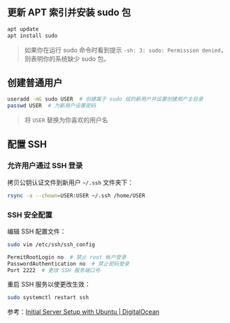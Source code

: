 ## 更新 APT 索引并安装 sudo 包

```sh
apt update
apt install sudo
```

> 如果你在运行 sudo 命令时看到提示 `-sh: 3: sudo: Permission denied`，则表明你的系统缺少 sudo 包。

## 创建普通用户

```sh
useradd -mG sudo USER  # 创建属于 sudo 组的新用户并设置创建用户主目录
passwd USER  # 为新用户设置密码
```

> 将 `USER` 替换为你喜欢的用户名

## 配置 SSH

### 允许用户通过 SSH 登录

拷贝公钥认证文件到新用户 `~/.ssh` 文件夹下：

```sh
rsync -a --chown=USER:USER ~/.ssh /home/USER
```

### SSH 安全配置

编辑 SSH 配置文件：

```sh
sudo vim /etc/ssh/ssh_config
```

```sh
PermitRootLogin no  # 禁止 root 帐户登录
PasswordAuthentication no  # 禁止密码登录
Port 2222  # 更改 SSH 服务端口号
```

重启 SSH 服务以使更改生效：

```sh
sudo systemctl restart ssh
```

参考：[Initial Server Setup with Ubuntu | DigitalOcean](https://www.digitalocean.com/community/tutorials/initial-server-setup-with-ubuntu)